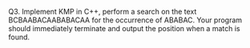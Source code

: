 Q3. Implement KMP in C++, perform a search on the text BCBAABACAABABACAA for the occurrence of ABABAC. Your program should immediately terminate and output the position when a match is found. 
